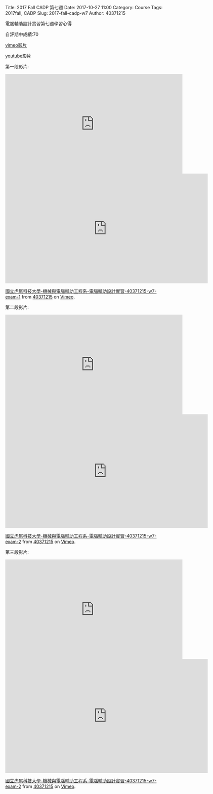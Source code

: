Title: 2017 Fall CADP 第七週
Date: 2017-10-27 11:00
Category: Course
Tags: 2017fall, CADP
Slug: 2017-fall-cadp-w7
Author: 40371215

電腦輔助設計實習第七週學習心得



<!-- PELICAN_END_SUMMARY -->

自評期中成績:70
<p><a href="https://vimeo.com/user73357661">vimeo影片</a></p>

<p><a href="https://www.youtube.com/channel/UCYl4emmCssv8QbY51L_psvw/featured">youtube影片</a></p>


第一段影片:


<iframe width="560" height="315" src="https://www.youtube.com/embed/zZu7BV-34hY" frameborder="0" allowfullscreen></iframe>

<iframe src="https://player.vimeo.com/video/240116217" width="640" height="347" frameborder="0" webkitallowfullscreen mozallowfullscreen allowfullscreen></iframe>

<p><a href="https://vimeo.com/240116217">國立虎尾科技大學-機械與電腦輔助工程系-電腦輔助設計實習-40371215-w7-exam-1</a> from <a href="https://vimeo.com/user73357661">40371215</a> on <a href="https://vimeo.com">Vimeo</a>.</p>


第二段影片:


<iframe width="560" height="315" src="https://www.youtube.com/embed/NZNc1vyOzyI" frameborder="0" allowfullscreen></iframe>

<iframe src="https://player.vimeo.com/video/240123122" width="640" height="360" frameborder="0" webkitallowfullscreen mozallowfullscreen allowfullscreen></iframe>

<p><a href="https://vimeo.com/240123122">國立虎尾科技大學-機械與電腦輔助工程系-電腦輔助設計實習-40371215-w7-exam-2</a> from <a href="https://vimeo.com/user73357661">40371215</a> on <a href="https://vimeo.com">Vimeo</a>.</p>


第三段影片:


<iframe width="560" height="315" src="https://www.youtube.com/embed/PeF3hfmIthI" frameborder="0" allowfullscreen></iframe>

<iframe src="https://player.vimeo.com/video/241817340" width="640" height="360" frameborder="0" webkitallowfullscreen mozallowfullscreen allowfullscreen></iframe>

<p><a href="https://vimeo.com/241817340">國立虎尾科技大學-機械與電腦輔助工程系-電腦輔助設計實習-40371215-w7-exam-2</a> from <a href="https://vimeo.com/user73357661">40371215</a> on <a href="https://vimeo.com">Vimeo</a>.</p>


